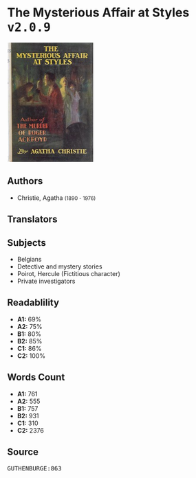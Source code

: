 # The Mysterious Affair at Styles <kbd>v2.0.9</kbd>

![](./cover.medium.jpg "")

## Authors


 - Christie, Agatha <small>(1890 - 1976)</small>

## Translators



## Subjects


 - Belgians
 - Detective and mystery stories
 - Poirot, Hercule (Fictitious character)
 - Private investigators

## Readablility


 - **A1:** 69%
 - **A2:** 75%
 - **B1:** 80%
 - **B2:** 85%
 - **C1:** 86%
 - **C2:** 100%

## Words Count


 - **A1:** 761
 - **A2:** 555
 - **B1:** 757
 - **B2:** 931
 - **C1:** 310
 - **C2:** 2376

## Source


<kbd>GUTHENBURGE:863</kbd>
